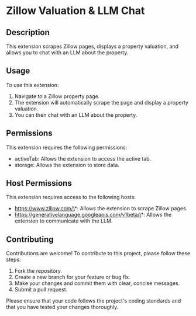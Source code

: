 # Zillow Valuation & LLM Chat

## Description

This extension scrapes Zillow pages, displays a property valuation, and allows you to chat with an LLM about the property.

## Usage

To use this extension:

1.  Navigate to a Zillow property page.
2.  The extension will automatically scrape the page and display a property valuation.
3.  You can then chat with an LLM about the property.

## Permissions

This extension requires the following permissions:

*   activeTab: Allows the extension to access the active tab.
*   storage: Allows the extension to store data.

## Host Permissions

This extension requires access to the following hosts:

*   https://www.zillow.com/\*: Allows the extension to scrape Zillow pages.
*   https://generativelanguage.googleapis.com/v1beta/\*: Allows the extension to communicate with the LLM.

## Contributing

Contributions are welcome! To contribute to this project, please follow these steps:

1.  Fork the repository.
2.  Create a new branch for your feature or bug fix.
3.  Make your changes and commit them with clear, concise messages.
4.  Submit a pull request.

Please ensure that your code follows the project's coding standards and that you have tested your changes thoroughly.

